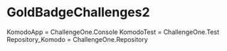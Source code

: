 # GoldBadgeChallenges2
KomodoApp = ChallengeOne.Console
KomodoTest = ChallengeOne.Test
Repository_Komodo = ChallengeOne.Repository
